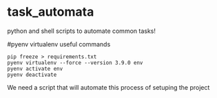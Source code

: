 # task_automata
python and shell scripts to automate common tasks!

#pyenv virtualenv useful commands

```
pip freeze > requirements.txt 
pyenv virtualenv --force --version 3.9.0 env
pyenv activate env
pyenv deactivate

```

We need a script that will automate this process of setuping the project

